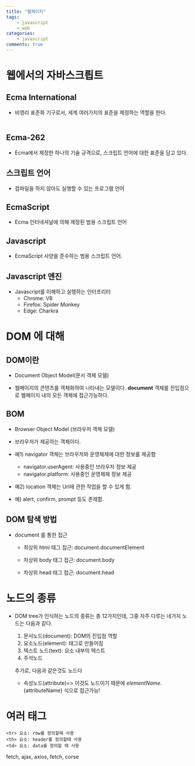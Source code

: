 ```yaml
---
title: "웹페이지"
tags: 
    - javascript
    - web
categories: 
    - javascript
comments: true
---
```


# 웹에서의 자바스크릡트

## Ecma International

- 비영리 표준화 기구로서, 세계 여러가지의 표준을 제정하는 역할을 한다.<br/><br/>

## Ecma-262

- Ecma에서 제정한 하나의 기술 규격으로, 스크립트 언어에 대한 표준을 담고 있다.

## 스크립트 언어

- 컴파일을 하지 않아도 실행할 수 있는 프로그램 언어

## EcmaScript

- Ecma 인터네셔널에 의해 제정된 범용 스크립트 언어

## Javascript

- EcmaScript 사양을 준수하는 범용 스크립트 언어.

## Javascript 엔진

- Javascript를 이해하고 실행하는 인터프리터
    - Chrome: V8
    - Firefox: Spider Monkey
    - Edge: Charkra

# DOM 에 대해

## DOM이란

- Document Object Model(문서 객체 모델)

- 웹페이지의 콘텐츠를 객체화하여 나타내는 모델이다. __document__ 객체를 진입점으로 웹페이지 내의 모든 객체에 접근가능하다.

## BOM

-  Browser Object Model (브라우저 객체 모델)

- 브라우저가 제공하는 객체이다.

- 예1) navigator 객체는 브라우저와 운영체제에 대한 정보를 제공함
    - navigator.userAgent: 사용중인 브라우저 정보 제공
    - navigator.platform: 사용중인 운영체제 정보 제공

- 예2) location 객체는 Url에 관한 작업을 할 수 있게 함.

- 예) alert, confirm, prompt 등도 존재함.

## DOM 탐색 방법

- document 를 통한 접근

    - 최상위 html 태그 접근: document.documentElement

    - 차상위 body 태그 접근: document.body

    - 차상위 head 태그 접근: document.head 

# 노드의 종류
 
- DOM tree가 인식하는 노드의 종류는 총 12가지인데, 그중 자주 다루는 네가지 노드는 다음과 같다.

    1. 문서노드(document): DOM의 진입점 역할
    2. 요소노드(element): 태그로 만들어짐
    3. 텍스트 노드(text): 요소 내부의 텍스트
    4. 주석노드

    추가로, 다음과 같은것도 노드다
    - 속성노드(attribute)=> 이것도 노드이기 때문에 ${elementName}.${attributeName} 식으로 접근가능!


# 여러 태그

    <tr> 요소: row를 정의할때 사용
    <th> 요소: header를 정의할때 사용
    <td> 요소: data를 정의할 때 사용 


fetch, ajax, axios, fetch, corse